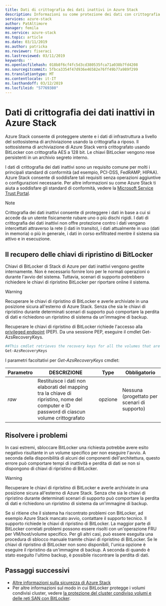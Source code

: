 ```yaml
---
title: Dati di crittografia dei dati inattivi in Azure Stack
description: Informazioni su come protezione dei dati con crittografia dei dati inattivi in Azure Stack
services: azure-stack
author: PatAltimore
manager: femila
ms.service: azure-stack
ms.topic: article
ms.date: 03/11/2019
ms.author: patricka
ms.reviewer: fiseraci
ms.lastreviewed: 03/11/2019
keywords: ''
ms.openlocfilehash: 018b8f6cf4fc5d3cd380535fca71a038b7fd4208
ms.sourcegitcommit: 5fbca3354f47d936e46582e76ff49b77a989f299
ms.translationtype: MT
ms.contentlocale: it-IT
ms.lasthandoff: 03/12/2019
ms.locfileid: "57769380"
---
```

# <a name="data-at-rest-encryption-in-azure-stack"></a>Dati di crittografia dei dati inattivi in Azure Stack

Azure Stack consente di proteggere utente e i dati di infrastruttura a livello del sottosistema di archiviazione usando la crittografia a riposo. Il sottosistema di archiviazione di Azure Stack verrà crittografato usando BitLocker con crittografia AES a 128 bit. Le chiavi BitLocker vengono rese persistenti in un archivio segreto interno.

I dati di crittografia dei dati inattivi sono un requisito comune per molti i principali standard di conformità (ad esempio, PCI-DSS, FedRAMP, HIPAA). Azure Stack consente di soddisfare tali requisiti senza operazioni aggiuntive o configurazioni necessarie. Per altre informazioni su come Azure Stack ti aiuta a soddisfare gli standard di conformità, vedere la [Microsoft Service Trust Portal](https://aka.ms/AzureStackCompliance).

> [!NOTE]
> Crittografia dei dati inattivi consente di proteggere i dati in base a cui si accede da un utente fisicamente rubare uno o più dischi rigidi. I dati di crittografia dei dati inattivi non offre protezione contro i dati vengano intercettati attraverso la rete (i dati in transito), i dati attualmente in uso (dati in memoria) o più in generale, i dati in corso exfiltrated mentre il sistema sia attivo e in esecuzione.

## <a name="retrieving-bitlocker-recovery-keys"></a>Il recupero delle chiavi di ripristino di BitLocker

Chiavi di BitLocker di Stack di Azure per dati inattivi vengono gestite internamente. Non è necessario fornire loro per le normali operazioni o durante l'avvio del sistema. Tuttavia, scenari di supporto potrebbero richiedere le chiavi di ripristino BitLocker per riportare online il sistema.  

> [!WARNING]
> Recuperare le chiavi di ripristino di BitLocker e averle archiviate in una posizione sicura all'esterno di Azure Stack. Senza che sia le chiavi di ripristino durante determinati scenari di supporto può comportare la perdita di dati e richiedono un ripristino di sistema da un'immagine di backup.

Recuperare le chiavi di ripristino di BitLocker richiede l'accesso alla [privileged endpoint](azure-stack-privileged-endpoint.md) (PEP). Da una sessione PEP, eseguire il cmdlet Get-AzsRecoveryKeys.

```powershell
##This cmdlet retrieves the recovery keys for all the volumes that are encrypted with BitLocker.
Get-AzsRecoveryKeys
```

I parametri facoltativi per *Get-AzsRecoveryKeys* cmdlet:

| Parametro | DESCRIZIONE | Type | Obbligatorio |
|---------|---------|---------|---------|
|*raw* | Restituisce i dati non elaborati del mapping tra la chiave di ripristino, nome del computer e ID password di ciascun volume crittografato  | opzione | Nessuna (progettato per scenari di supporto)|


## <a name="troubleshoot-issues"></a>Risolvere i problemi

In casi estremi, sbloccare BitLocker una richiesta potrebbe avere esito negativo risultante in un volume specifico per non eseguire l'avvio. A seconda della disponibilità di alcuni dei componenti dell'architettura, questo errore può comportare tempi di inattività e perdita di dati se non si dispongono di chiavi di ripristino di BitLocker.

> [!WARNING]
> Recuperare le chiavi di ripristino di BitLocker e averle archiviate in una posizione sicura all'esterno di Azure Stack. Senza che sia le chiavi di ripristino durante determinati scenari di supporto può comportare la perdita di dati e richiedono un ripristino di sistema da un'immagine di backup.

Se si ritiene che il sistema ha riscontrato problemi con BitLocker, ad esempio Azure Stack mancato avvio, contattare il supporto tecnico. Il supporto richiede le chiavi di ripristino di BitLocker. La maggior parte di BitLocker correlati problemi possono essere risolti con un'operazione FRU per VM/host/volume specifico. Per gli altri casi, può essere eseguita una procedura di sblocco manuale tramite chiavi di ripristino di BitLocker. Se le chiavi di ripristino di BitLocker non sono disponibili, l'unica opzione è eseguire il ripristino da un'immagine di backup. A seconda di quando è stato eseguito l'ultimo backup, è possibile riscontrare la perdita di dati.

## <a name="next-steps"></a>Passaggi successivi

- [Altre informazioni sulla sicurezza di Azure Stack](azure-stack-security-foundations.md)
- Per altre informazioni sul modo in cui BitLocker protegge i volumi condivisi cluster, vedere [la protezione del cluster condiviso volumi e delle reti SAN con BitLocker](https://docs.microsoft.com/windows/security/information-protection/bitlocker/protecting-cluster-shared-volumes-and-storage-area-networks-with-bitlocker).